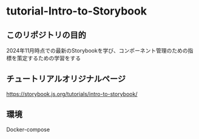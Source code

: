 # tutorial-Intro-to-Storybook

## このリポジトリの目的
2024年11月時点での最新のStorybookを学び、コンポーネント管理のための指標を策定するための学習をする

## チュートリアルオリジナルページ
https://storybook.js.org/tutorials/intro-to-storybook/

## 環境
Docker-compose

